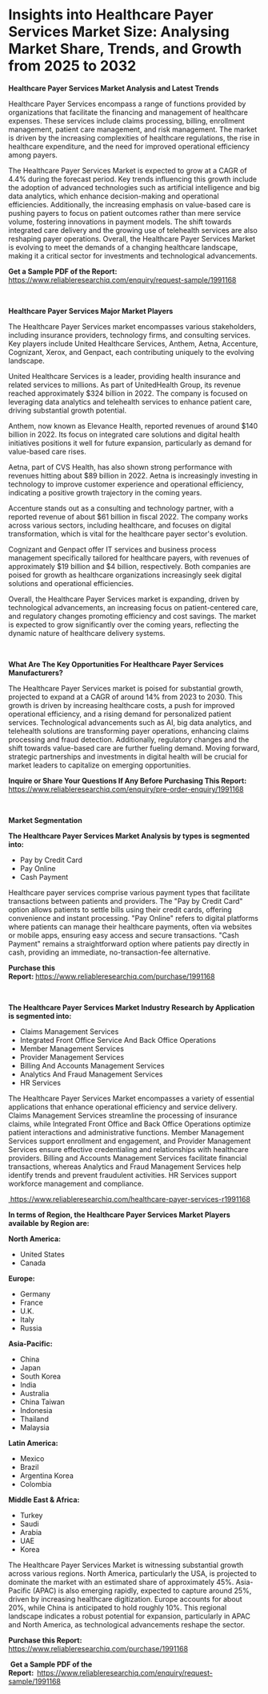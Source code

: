 <p><h1>Insights into Healthcare Payer Services Market Size: Analysing Market Share, Trends, and Growth from 2025 to 2032</h1></p><p><strong>Healthcare Payer Services Market Analysis and Latest Trends</strong></p>
<p><p>Healthcare Payer Services encompass a range of functions provided by organizations that facilitate the financing and management of healthcare expenses. These services include claims processing, billing, enrollment management, patient care management, and risk management. The market is driven by the increasing complexities of healthcare regulations, the rise in healthcare expenditure, and the need for improved operational efficiency among payers.</p><p>The Healthcare Payer Services Market is expected to grow at a CAGR of 4.4% during the forecast period. Key trends influencing this growth include the adoption of advanced technologies such as artificial intelligence and big data analytics, which enhance decision-making and operational efficiencies. Additionally, the increasing emphasis on value-based care is pushing payers to focus on patient outcomes rather than mere service volume, fostering innovations in payment models. The shift towards integrated care delivery and the growing use of telehealth services are also reshaping payer operations. Overall, the Healthcare Payer Services Market is evolving to meet the demands of a changing healthcare landscape, making it a critical sector for investments and technological advancements.</p></p>
<p><strong>Get a Sample PDF of the Report:&nbsp;</strong> <a href="https://www.reliableresearchiq.com/enquiry/request-sample/1991168?utm_campaign=3457&utm_medium=2&utm_source=Github&utm_content=ia&utm_term=19042025&utm_id=healthcare-payer-services">https://www.reliableresearchiq.com/enquiry/request-sample/1991168</a></p>
<p>&nbsp;</p>
<p><strong>Healthcare Payer Services Major Market Players</strong></p>
<p><p>The Healthcare Payer Services market encompasses various stakeholders, including insurance providers, technology firms, and consulting services. Key players include United Healthcare Services, Anthem, Aetna, Accenture, Cognizant, Xerox, and Genpact, each contributing uniquely to the evolving landscape.</p><p>United Healthcare Services is a leader, providing health insurance and related services to millions. As part of UnitedHealth Group, its revenue reached approximately $324 billion in 2022. The company is focused on leveraging data analytics and telehealth services to enhance patient care, driving substantial growth potential.</p><p>Anthem, now known as Elevance Health, reported revenues of around $140 billion in 2022. Its focus on integrated care solutions and digital health initiatives positions it well for future expansion, particularly as demand for value-based care rises.</p><p>Aetna, part of CVS Health, has also shown strong performance with revenues hitting about $89 billion in 2022. Aetna is increasingly investing in technology to improve customer experience and operational efficiency, indicating a positive growth trajectory in the coming years.</p><p>Accenture stands out as a consulting and technology partner, with a reported revenue of about $61 billion in fiscal 2022. The company works across various sectors, including healthcare, and focuses on digital transformation, which is vital for the healthcare payer sector's evolution.</p><p>Cognizant and Genpact offer IT services and business process management specifically tailored for healthcare payers, with revenues of approximately $19 billion and $4 billion, respectively. Both companies are poised for growth as healthcare organizations increasingly seek digital solutions and operational efficiencies.</p><p>Overall, the Healthcare Payer Services market is expanding, driven by technological advancements, an increasing focus on patient-centered care, and regulatory changes promoting efficiency and cost savings. The market is expected to grow significantly over the coming years, reflecting the dynamic nature of healthcare delivery systems.</p></p>
<p>&nbsp;</p>
<p><strong>What Are The Key Opportunities For Healthcare Payer Services Manufacturers?</strong></p>
<p><p>The Healthcare Payer Services market is poised for substantial growth, projected to expand at a CAGR of around 14% from 2023 to 2030. This growth is driven by increasing healthcare costs, a push for improved operational efficiency, and a rising demand for personalized patient services. Technological advancements such as AI, big data analytics, and telehealth solutions are transforming payer operations, enhancing claims processing and fraud detection. Additionally, regulatory changes and the shift towards value-based care are further fueling demand. Moving forward, strategic partnerships and investments in digital health will be crucial for market leaders to capitalize on emerging opportunities.</p></p>
<p><strong>Inquire or Share Your Questions If Any Before Purchasing This Report:</strong> <a href="https://www.reliableresearchiq.com/enquiry/pre-order-enquiry/1991168?utm_campaign=3457&utm_medium=2&utm_source=Github&utm_content=ia&utm_term=19042025&utm_id=healthcare-payer-services">https://www.reliableresearchiq.com/enquiry/pre-order-enquiry/1991168</a></p>
<p>&nbsp;</p>
<p><strong>Market Segmentation</strong></p>
<p><strong>The Healthcare Payer Services Market Analysis by types is segmented into:</strong></p>
<p><ul><li>Pay by Credit Card</li><li>Pay Online</li><li>Cash Payment</li></ul></p>
<p><p>Healthcare payer services comprise various payment types that facilitate transactions between patients and providers. The "Pay by Credit Card" option allows patients to settle bills using their credit cards, offering convenience and instant processing. "Pay Online" refers to digital platforms where patients can manage their healthcare payments, often via websites or mobile apps, ensuring easy access and secure transactions. "Cash Payment" remains a straightforward option where patients pay directly in cash, providing an immediate, no-transaction-fee alternative.</p></p>
<p><strong>Purchase this Report:&nbsp;</strong><a href="https://www.reliableresearchiq.com/purchase/1991168?utm_campaign=3457&utm_medium=2&utm_source=Github&utm_content=ia&utm_term=19042025&utm_id=healthcare-payer-services">https://www.reliableresearchiq.com/purchase/1991168</a></p>
<p>&nbsp;</p>
<p><strong>The Healthcare Payer Services Market Industry Research by Application is segmented into:</strong></p>
<p><ul><li>Claims Management Services</li><li>Integrated Front Office Service And Back Office Operations</li><li>Member Management Services</li><li>Provider Management Services</li><li>Billing And Accounts Management Services</li><li>Analytics And Fraud Management Services</li><li>HR Services</li></ul></p>
<p><p>The Healthcare Payer Services Market encompasses a variety of essential applications that enhance operational efficiency and service delivery. Claims Management Services streamline the processing of insurance claims, while Integrated Front Office and Back Office Operations optimize patient interactions and administrative functions. Member Management Services support enrollment and engagement, and Provider Management Services ensure effective credentialing and relationships with healthcare providers. Billing and Accounts Management Services facilitate financial transactions, whereas Analytics and Fraud Management Services help identify trends and prevent fraudulent activities. HR Services support workforce management and compliance.</p></p>
<p><a href="https://www.reliableresearchiq.com/healthcare-payer-services-r1991168?utm_campaign=3457&utm_medium=2&utm_source=Github&utm_content=ia&utm_term=19042025&utm_id=healthcare-payer-services">&nbsp;https://www.reliableresearchiq.com/healthcare-payer-services-r1991168</a></p>
<p><strong>In terms of Region, the Healthcare Payer Services Market Players available by Region are:</strong></p>
<p>
    <p> <strong> North America: </strong>
        <ul>
            <li>United States</li>
            <li>Canada</li>
        </ul>
        </p> 
    <p> <strong> Europe: </strong>
        <ul>
            <li>Germany</li>
            <li>France</li>
            <li>U.K.</li>
            <li>Italy</li>
            <li>Russia</li>
        </ul>
        </p> 
    <p> <strong> Asia-Pacific: </strong>
        <ul>
            <li>China</li>
            <li>Japan</li>
            <li>South Korea</li>
            <li>India</li>
            <li>Australia</li>
            <li>China Taiwan</li>
            <li>Indonesia</li>
            <li>Thailand</li>
            <li>Malaysia</li>
        </ul>
        </p> 
    <p> <strong> Latin America: </strong>
        <ul>
            <li>Mexico</li>
            <li>Brazil</li>
            <li>Argentina Korea</li>
            <li>Colombia</li>
        </ul>
        </p> 
    <p> <strong> Middle East & Africa: </strong>
        <ul>
            <li>Turkey</li>
            <li>Saudi</li>
            <li>Arabia</li>
            <li>UAE</li>
            <li>Korea</li>
        </ul>
    </p>
    </p>
<p><p>The Healthcare Payer Services Market is witnessing substantial growth across various regions. North America, particularly the USA, is projected to dominate the market with an estimated share of approximately 45%. Asia-Pacific (APAC) is also emerging rapidly, expected to capture around 25%, driven by increasing healthcare digitization. Europe accounts for about 20%, while China is anticipated to hold roughly 10%. This regional landscape indicates a robust potential for expansion, particularly in APAC and North America, as technological advancements reshape the sector.</p></p>
<p><strong>Purchase this Report: </strong><a href="https://www.reliableresearchiq.com/purchase/1991168?utm_campaign=3457&utm_medium=2&utm_source=Github&utm_content=ia&utm_term=19042025&utm_id=healthcare-payer-services">https://www.reliableresearchiq.com/purchase/1991168</a></p>
<p>&nbsp;<strong>Get a Sample PDF of the Report:&nbsp;&nbsp;</strong><a href="https://www.reliableresearchiq.com/enquiry/request-sample/1991168?utm_campaign=3457&utm_medium=2&utm_source=Github&utm_content=ia&utm_term=19042025&utm_id=healthcare-payer-services">https://www.reliableresearchiq.com/enquiry/request-sample/1991168</a></p>
<p><strong></strong></p>
<p><p></p><p></p><p></p></p>